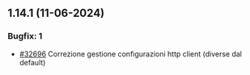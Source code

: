 ## 1.14.1 (11-06-2024)

### Bugfix: 1
- [#32696](https://parermine.regione.emilia-romagna.it/issues/32696) Correzione gestione configurazioni http client (diverse dal default)
